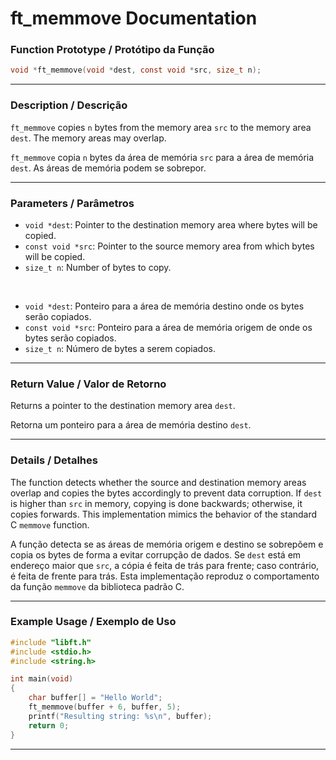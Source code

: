 # ft\_memmove Documentation

### Function Prototype / Protótipo da Função

```c
void *ft_memmove(void *dest, const void *src, size_t n);
```

---

### Description / Descrição

`ft_memmove` copies `n` bytes from the memory area `src` to the memory area `dest`. The memory areas may overlap.

`ft_memmove` copia `n` bytes da área de memória `src` para a área de memória `dest`. As áreas de memória podem se sobrepor.

---

### Parameters / Parâmetros

* `void *dest`: Pointer to the destination memory area where bytes will be copied.
* `const void *src`: Pointer to the source memory area from which bytes will be copied.
* `size_t n`: Number of bytes to copy.

 

* `void *dest`: Ponteiro para a área de memória destino onde os bytes serão copiados.
* `const void *src`: Ponteiro para a área de memória origem de onde os bytes serão copiados.
* `size_t n`: Número de bytes a serem copiados.

---

### Return Value / Valor de Retorno

Returns a pointer to the destination memory area `dest`.

Retorna um ponteiro para a área de memória destino `dest`.

---

### Details / Detalhes

The function detects whether the source and destination memory areas overlap and copies the bytes accordingly to prevent data corruption.
If `dest` is higher than `src` in memory, copying is done backwards; otherwise, it copies forwards.
This implementation mimics the behavior of the standard C `memmove` function.

A função detecta se as áreas de memória origem e destino se sobrepõem e copia os bytes de forma a evitar corrupção de dados.
Se `dest` está em endereço maior que `src`, a cópia é feita de trás para frente; caso contrário, é feita de frente para trás.
Esta implementação reproduz o comportamento da função `memmove` da biblioteca padrão C.

---

### Example Usage / Exemplo de Uso

```c
#include "libft.h"
#include <stdio.h>
#include <string.h>

int main(void)
{
    char buffer[] = "Hello World";
    ft_memmove(buffer + 6, buffer, 5);
    printf("Resulting string: %s\n", buffer);
    return 0;
}
```

---
